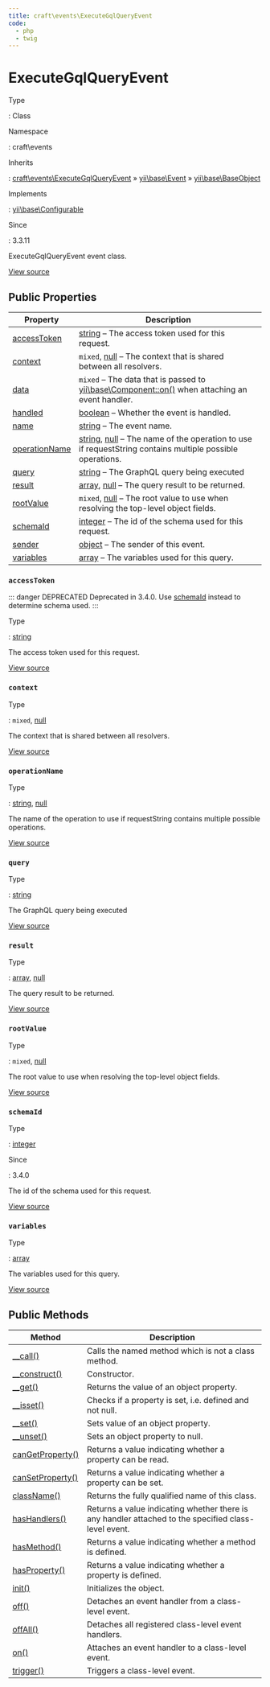 ```yaml
---
title: craft\events\ExecuteGqlQueryEvent
code:
  - php
  - twig
---
```


# ExecuteGqlQueryEvent

Type

:   Class

Namespace

:   craft\events

Inherits

:   [craft\events\ExecuteGqlQueryEvent](craft-events-executegqlqueryevent.md) &raquo;
[yii\base\Event](https://www.yiiframework.com/doc/api/2.0/yii-base-event) &raquo;
[yii\base\BaseObject](https://www.yiiframework.com/doc/api/2.0/yii-base-baseobject)

Implements

:   [yii\base\Configurable](https://www.yiiframework.com/doc/api/2.0/yii-base-configurable)

Since

:   3.3.11



ExecuteGqlQueryEvent event class.





[View source](https://github.com/craftcms/cms/blob/master/src/events/ExecuteGqlQueryEvent.php)


## Public Properties

| Property                                                                                                       | Description
| -------------------------------------------------------------------------------------------------------------- | -------------------------------------------------------------------------------------------------------------------------------------------------------------------------------------
| [accessToken](craft-events-executegqlqueryevent.md#accesstoken)                                                | [string](http://php.net/language.types.string) – The access token used for this request.
| [context](craft-events-executegqlqueryevent.md#context)                                                        | `mixed`, [null](http://php.net/language.types.null) – The context that is shared between all resolvers.
| [data](https://www.yiiframework.com/doc/api/2.0/yii-base-event#$data-detail "Defined by yii\base\Event")       | `mixed` – The data that is passed to [yii\base\Component::on()](https://www.yiiframework.com/doc/api/2.0/yii-base-component#on()-detail) when attaching an event handler.
| [handled](https://www.yiiframework.com/doc/api/2.0/yii-base-event#$handled-detail "Defined by yii\base\Event") | [boolean](http://php.net/language.types.boolean) – Whether the event is handled.
| [name](https://www.yiiframework.com/doc/api/2.0/yii-base-event#$name-detail "Defined by yii\base\Event")       | [string](http://php.net/language.types.string) – The event name.
| [operationName](craft-events-executegqlqueryevent.md#operationname)                                            | [string](http://php.net/language.types.string), [null](http://php.net/language.types.null) – The name of the operation to use if requestString contains multiple possible operations.
| [query](craft-events-executegqlqueryevent.md#query)                                                            | [string](http://php.net/language.types.string) – The GraphQL query being executed
| [result](craft-events-executegqlqueryevent.md#result)                                                          | [array](http://php.net/language.types.array), [null](http://php.net/language.types.null) – The query result to be returned.
| [rootValue](craft-events-executegqlqueryevent.md#rootvalue)                                                    | `mixed`, [null](http://php.net/language.types.null) – The root value to use when resolving the top-level object fields.
| [schemaId](craft-events-executegqlqueryevent.md#schemaid)                                                      | [integer](http://php.net/language.types.integer) – The id of the schema used for this request.
| [sender](https://www.yiiframework.com/doc/api/2.0/yii-base-event#$sender-detail "Defined by yii\base\Event")   | [object](http://php.net/language.types.object) – The sender of this event.
| [variables](craft-events-executegqlqueryevent.md#variables)                                                    | [array](http://php.net/language.types.array) – The variables used for this query.

### `accessToken`

::: danger DEPRECATED
Deprecated in 3.4.0. Use [schemaId](craft-events-executegqlqueryevent.md#schemaid) instead to determine schema used.
:::


Type

:   [string](http://php.net/language.types.string)



The access token used for this request.



[View source](https://github.com/craftcms/cms/blob/master/src/events/ExecuteGqlQueryEvent.php#L24)



### `context`



Type

:   `mixed`, [null](http://php.net/language.types.null)



The context that is shared between all resolvers.



[View source](https://github.com/craftcms/cms/blob/master/src/events/ExecuteGqlQueryEvent.php#L50)



### `operationName`



Type

:   [string](http://php.net/language.types.string), [null](http://php.net/language.types.null)



The name of the operation to use if requestString contains multiple possible operations.



[View source](https://github.com/craftcms/cms/blob/master/src/events/ExecuteGqlQueryEvent.php#L45)



### `query`



Type

:   [string](http://php.net/language.types.string)



The GraphQL query being executed



[View source](https://github.com/craftcms/cms/blob/master/src/events/ExecuteGqlQueryEvent.php#L35)



### `result`



Type

:   [array](http://php.net/language.types.array), [null](http://php.net/language.types.null)



The query result to be returned.



[View source](https://github.com/craftcms/cms/blob/master/src/events/ExecuteGqlQueryEvent.php#L60)



### `rootValue`



Type

:   `mixed`, [null](http://php.net/language.types.null)



The root value to use when resolving the top-level object fields.



[View source](https://github.com/craftcms/cms/blob/master/src/events/ExecuteGqlQueryEvent.php#L55)



### `schemaId`



Type

:   [integer](http://php.net/language.types.integer)

Since

:   3.4.0



The id of the schema used for this request.



[View source](https://github.com/craftcms/cms/blob/master/src/events/ExecuteGqlQueryEvent.php#L30)



### `variables`



Type

:   [array](http://php.net/language.types.array)



The variables used for this query.



[View source](https://github.com/craftcms/cms/blob/master/src/events/ExecuteGqlQueryEvent.php#L40)







## Public Methods

| Method                                                                                                                                    | Description
| ----------------------------------------------------------------------------------------------------------------------------------------- | ----------------------------------------------------------------------------------------------------
| [__call()](https://www.yiiframework.com/doc/api/2.0/yii-base-baseobject#__call()-detail "Defined by yii\base\BaseObject")                 | Calls the named method which is not a class method.
| [__construct()](https://www.yiiframework.com/doc/api/2.0/yii-base-baseobject#__construct()-detail "Defined by yii\base\BaseObject")       | Constructor.
| [__get()](https://www.yiiframework.com/doc/api/2.0/yii-base-baseobject#__get()-detail "Defined by yii\base\BaseObject")                   | Returns the value of an object property.
| [__isset()](https://www.yiiframework.com/doc/api/2.0/yii-base-baseobject#__isset()-detail "Defined by yii\base\BaseObject")               | Checks if a property is set, i.e. defined and not null.
| [__set()](https://www.yiiframework.com/doc/api/2.0/yii-base-baseobject#__set()-detail "Defined by yii\base\BaseObject")                   | Sets value of an object property.
| [__unset()](https://www.yiiframework.com/doc/api/2.0/yii-base-baseobject#__unset()-detail "Defined by yii\base\BaseObject")               | Sets an object property to null.
| [canGetProperty()](https://www.yiiframework.com/doc/api/2.0/yii-base-baseobject#canGetProperty()-detail "Defined by yii\base\BaseObject") | Returns a value indicating whether a property can be read.
| [canSetProperty()](https://www.yiiframework.com/doc/api/2.0/yii-base-baseobject#canSetProperty()-detail "Defined by yii\base\BaseObject") | Returns a value indicating whether a property can be set.
| [className()](https://www.yiiframework.com/doc/api/2.0/yii-base-baseobject#className()-detail "Defined by yii\base\BaseObject")           | Returns the fully qualified name of this class.
| [hasHandlers()](https://www.yiiframework.com/doc/api/2.0/yii-base-event#hasHandlers()-detail "Defined by yii\base\Event")                 | Returns a value indicating whether there is any handler attached to the specified class-level event.
| [hasMethod()](https://www.yiiframework.com/doc/api/2.0/yii-base-baseobject#hasMethod()-detail "Defined by yii\base\BaseObject")           | Returns a value indicating whether a method is defined.
| [hasProperty()](https://www.yiiframework.com/doc/api/2.0/yii-base-baseobject#hasProperty()-detail "Defined by yii\base\BaseObject")       | Returns a value indicating whether a property is defined.
| [init()](https://www.yiiframework.com/doc/api/2.0/yii-base-baseobject#init()-detail "Defined by yii\base\BaseObject")                     | Initializes the object.
| [off()](https://www.yiiframework.com/doc/api/2.0/yii-base-event#off()-detail "Defined by yii\base\Event")                                 | Detaches an event handler from a class-level event.
| [offAll()](https://www.yiiframework.com/doc/api/2.0/yii-base-event#offAll()-detail "Defined by yii\base\Event")                           | Detaches all registered class-level event handlers.
| [on()](https://www.yiiframework.com/doc/api/2.0/yii-base-event#on()-detail "Defined by yii\base\Event")                                   | Attaches an event handler to a class-level event.
| [trigger()](https://www.yiiframework.com/doc/api/2.0/yii-base-event#trigger()-detail "Defined by yii\base\Event")                         | Triggers a class-level event.








